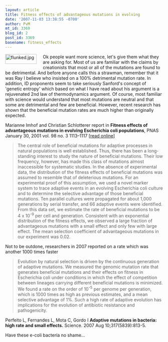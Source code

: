 ```yaml
---
layout: article
title: Fitness effects of advantageous mutations in evolving
date: '2007-11-03 13:38:55 -0700'
author: PvM
mt_id: 3369
blog_id: 2
post_id: 3369
basename: fitness_effects
---
```

[<img src="{{ site.baseurl }}/uploads/2007/flunked-thumb-100x31.jpg" alt="flunked.jpg" width="100" height="31" style="float: left; margin: 0 20px 20px 0;" class="mt-image-left" />](http://pandasthumb.org/archives/flunked.html)
Ok people want more science, let's give them what they are asking for. Most of us are familiar with the claims by creationists that most or all of the mutations are found to be detrimental. And before anyone calls this a strawman, remember that it was Ray I believe who insisted on a 100% detrimental mutation rate. In addition, ID proponents seem to take seriously Sanford's concept of 'genetic entropy' which based on what I have read about his argument is a rejuvenated 2nd law of thermodynamics argument. Of course, most familiar with science would understand that most mutations are neutral and that some are detrimental and few are beneficial. However, recent research has shown that the beneficial mutation rates are much higher than originally expected.

Marianne Imhof and Christian Schlotterer report in **Fitness effects of advantageous mutations in evolving Escherichia coli populations**, PNAS January 30, 2001 vol. 98 no. 3 1113–1117 \[[read online](http://www.pubmedcentral.nih.gov/articlerender.fcgi?artid=14717)\]

> The central role of beneficial mutations for adaptive processes in natural populations is well established. Thus, there has been a long-standing interest to study the nature of beneficial mutations. Their low frequency, however, has made this class of mutations almost inaccessible for systematic studies. In the absence of experimental data, the distribution of the fitness effects of beneficial mutations was assumed to resemble that of deleterious mutations. For an experimental proof of this assumption, we used a novel
> marker system to trace adaptive events in an evolving Escherichia coli culture and to determine the selective advantage of those beneficial mutations. Ten parallel cultures were propagated for about 1,000 generations by serial transfer, and 66 adaptive events were identified. From this data set, we estimate the rate of beneficial mutations to be 4 x 10<sup>-9</sup> per cell and generation. Consistent with an exponential distribution of the fitness effects, we observed a large fraction of advantageous mutations with a small effect and only few with large effect. The mean selection coefficient of advantageous mutations in our experiment was 0.02.

Not to be outdone, researchers in 2007 reported on a rate which was another 1000 times faster

> Evolution by natural selection is driven by the continuous generation of adaptive mutations. We measured the genomic mutation rate that generates beneficial mutations and their effects on fitness in Escherichia coli under conditions in which the effect of competition between lineages carrying different beneficial mutations is minimized. We found a rate on the order of 10<sup>-5</sup> per genome per generation, which is 1000 times as high as previous estimates, and a mean selective advantage of 1%. Such a high rate of adaptive evolution has implications for the evolution of antibiotic resistance and pathogenicity.

Perfeito L, Fernandes L, Mota C, Gordo I **Adaptive mutations in bacteria: high rate and small effects.** Science. 2007 Aug 10;317(5839):813-5.

Have these e-coli bacteria no shame...
